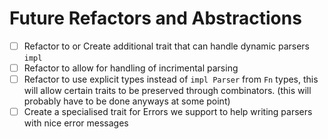 # Future Refactors and Abstractions

- [ ] Refactor to or Create additional trait that can handle dynamic parsers `impl`
- [ ] Refactor to allow for handling of incrimental parsing
- [ ] Refactor to use explicit types instead of `impl Parser` from `Fn` types, this will allow certain traits to be preserved through combinators. (this will probably have to be done anyways at some point)
- [ ] Create a specialised trait for Errors we support to help writing parsers with nice error messages